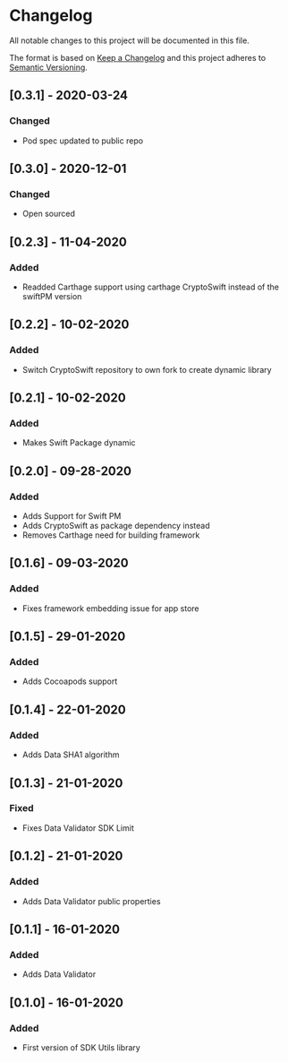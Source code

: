 # Changelog
All notable changes to this project will be documented in this file.

The format is based on [Keep a Changelog](http://keepachangelog.com/en/1.0.0/)
and this project adheres to [Semantic Versioning](http://semver.org/spec/v2.0.0.html).

## [0.3.1] - 2020-03-24
### Changed
- Pod spec updated to public repo

## [0.3.0] - 2020-12-01
### Changed
- Open sourced

## [0.2.3] - 11-04-2020
### Added
- Readded Carthage support using carthage CryptoSwift instead of the swiftPM version

## [0.2.2] - 10-02-2020
### Added
- Switch CryptoSwift repository to own fork to create dynamic library

## [0.2.1] - 10-02-2020
### Added
- Makes Swift Package dynamic

## [0.2.0] - 09-28-2020
### Added
- Adds Support for Swift PM
- Adds CryptoSwift as package dependency instead
- Removes Carthage need for building framework

## [0.1.6] - 09-03-2020
### Added
- Fixes framework embedding issue for app store

## [0.1.5] - 29-01-2020
### Added
- Adds Cocoapods support

## [0.1.4] - 22-01-2020
### Added
- Adds Data SHA1 algorithm

## [0.1.3] - 21-01-2020
### Fixed
- Fixes Data Validator SDK Limit

## [0.1.2] - 21-01-2020
### Added
- Adds Data Validator public properties

## [0.1.1] - 16-01-2020
### Added
- Adds Data Validator

## [0.1.0] - 16-01-2020
### Added
- First version of SDK Utils library
